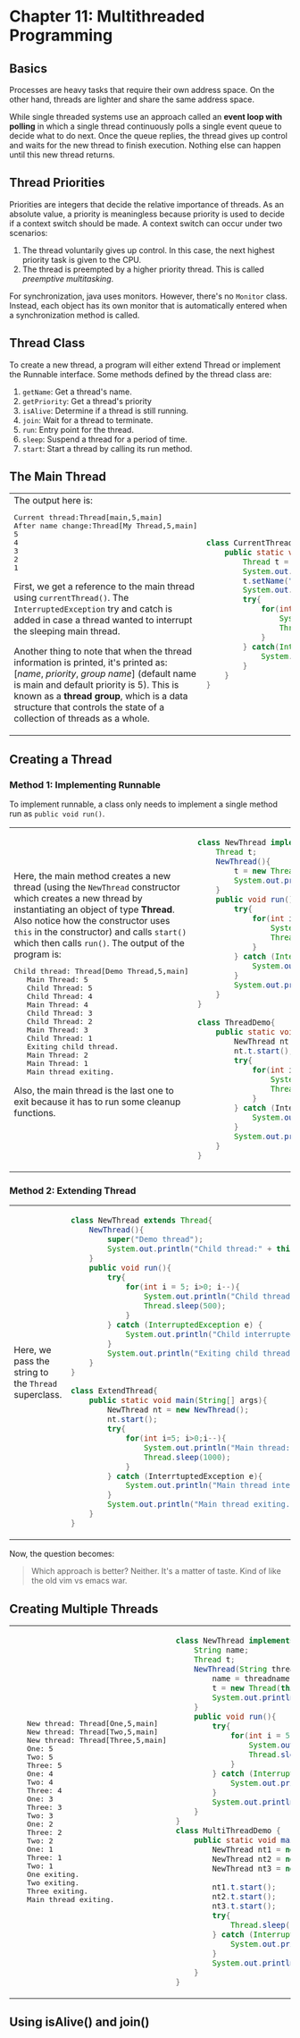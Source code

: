 # Chapter 11: Multithreaded Programming

## Basics
Processes are heavy tasks that require their own address space. On the other hand, threads are lighter and share the same address space. 

While single threaded systems use an approach called an **event loop with polling** in which a single thread continuously polls a single event queue to decide what to do next. Once the queue replies, the thread gives up control and waits for the new thread to finish execution. Nothing else can happen until this new thread returns.

## Thread Priorities
Priorities are integers that decide the relative importance of threads. As an absolute value, a priority is meaningless because priority is used to decide if a context switch should be made. A context switch can occur under two scenarios:

1. The thread voluntarily gives up control. In this case, the next highest priority task is given to the CPU.
2. The thread is preempted by a higher priority thread. This is called *preemptive multitasking*.

For synchronization, java uses monitors. However, there's no `Monitor` class. Instead, each object has its own monitor that is automatically entered when a synchronization method is called.

## Thread Class
To create a new thread, a program will either extend Thread or implement the Runnable interface. Some methods defined by the thread class are:

1. `getName`: Get a thread's name.
2. `getPriority`: Get a thread's priority
3. `isAlive`: Determine if a thread is still running.
4. `join`: Wait for a thread to terminate.
5. `run`: Entry point for the thread.
6. `sleep`: Suspend a thread for a period of time.
7. `start`: Start a thread by calling its run method.

## The Main Thread

<table>
<tr>
<td>
The output here is:
<pre>
Current thread:Thread[main,5,main]
After name change:Thread[My Thread,5,main]
5
4
3
2
1
</pre>

First, we get a reference to the main thread using <code>currentThread()</code>. The <code>InterruptedException</code> try and catch is added in case a thread wanted to interrupt the sleeping main thread. 

Another thing to note that when the thread information is printed, it's printed as: [<i>name</i>, <i>priority</i>, <i>group name</i>] (default name is main and default priority is 5). This is known as a **thread group**, which is a data structure that controls the state of a collection of threads as a whole.
</td>
<td>

```java
class CurrentThreadDemo{
    public static void main(String[] args){
        Thread t = Thread.currentThread();
        System.out.println("Current thread:" + t);
        t.setName("My Thread");
        System.out.println("After name change:" + t);
        try{
            for(int n=5;n>0;n--){
                System.out.println(n);
                Thread.sleep(1000);
            }
        } catch(InterruptedException e){
            System.out.println("Main thread interrupted");
        }
    }
}
```

</td>
</tr>
</table>

## Creating a Thread

### Method 1: Implementing Runnable
To implement runnable, a class only needs to implement a single method run as `public void run()`. 

<table>
<tr>
<td>
Here, the main method creates a new thread (using the <code>NewThread</code> constructor which creates a new thread by instantiating an object of type <b>Thread</b>. Also notice how the constructor uses <code>this</code> in the constructor) and calls <code>start()</code> which then calls <code>run()</code>. The output of the program is:

<pre>
Child thread: Thread[Demo Thread,5,main]
   Main Thread: 5
   Child Thread: 5
   Child Thread: 4
   Main Thread: 4
   Child Thread: 3
   Child Thread: 2
   Main Thread: 3
   Child Thread: 1
   Exiting child thread.
   Main Thread: 2
   Main Thread: 1
   Main thread exiting.
</pre>

Also, the main thread is the last one to exit because it has to run some cleanup functions.
</td>
<td>

```java
class NewThread implements Runnable{
    Thread t;
    NewThread(){
        t = new Thread(this, "Demo thread");
        System.out.println("Child thread:" + t);
    }
    public void run(){
        try{
            for(int i=5; i>0;i--){
                System.out.println("Child thread: " + i);
                Thread.sleep(500);
            }
        } catch (InterruptedException e){
            System.out.println("Child interrupted");
        }
        System.out.println("Exiting child thread");
    }
}

class ThreadDemo{
    public static void main(String[] args){
        NewThread nt = new NewThread();
        nt.t.start();
        try{
            for(int i=5; i>0;i--){
                System.out.println("Main thread:"+ i);
                Thread.sleep(1000);
            } 
        } catch (InterrtuptedException e){
            System.out.println("Main thread interrupted.");
        }
        System.out.println("Main thread exiting");
    }
}
```
</td>
</tr>
</table>

### Method 2: Extending Thread
<table>
<tr>
<td>
Here, we pass the string to the <code>Thread</code> superclass.
</td>
<td>

```java
class NewThread extends Thread{
    NewThread(){
        super("Demo thread");
        System.out.println("Child thread:" + this);
    }
    public void run(){
        try{
            for(int i = 5; i>0; i--){
                System.out.println("Child thread:" + i);
                Thread.sleep(500);
            }
        } catch (InterruptedException e) {
            System.out.println("Child interrupted");
        }
        System.out.println("Exiting child thread.");
    }
}

class ExtendThread{
    public static void main(String[] args){
        NewThread nt = new NewThread();
        nt.start();
        try{
            for(int i=5; i>0;i--){
                System.out.println("Main thread:"+ i);
                Thread.sleep(1000);
            } 
        } catch (InterrtuptedException e){
            System.out.println("Main thread interrupted.");
        }
        System.out.println("Main thread exiting.");
    }
}
```
</td>
</tr>
</table>

Now, the question becomes: 

> Which approach is better?
Neither. It's a matter of taste. Kind of like the old vim vs emacs war.

## Creating Multiple Threads
<table>
<tr>
<td>
<pre>
   New thread: Thread[One,5,main]
   New thread: Thread[Two,5,main]
   New thread: Thread[Three,5,main]
   One: 5
   Two: 5
   Three: 5
   One: 4
   Two: 4
   Three: 4
   One: 3
   Three: 3
   Two: 3
   One: 2
   Three: 2
   Two: 2
   One: 1
   Three: 1
   Two: 1
   One exiting.
   Two exiting.
   Three exiting.
   Main thread exiting.
</pre>
</td>
<td>

```java
class NewThread implements Runnable{
    String name;
    Thread t;
    NewThread(String threadname){
        name = threadname;
        t = new Thread(this, name);
        System.out.println("New thread:" + t);
    }
    public void run(){
        try{
            for(int i = 5; i>0; i--){
                System.out.println(name + ":" + i);
                Thread.sleep(1000);
            }
        } catch (InterruptedException e){
            System.out.println(name + "Interrupted");
        }
        System.out.println(name + " exiting.");
    }
}
class MultiThreadDemo {
    public static void main(String[] args){
        NewThread nt1 = new NewThread("One");
        NewThread nt2 = new NewThread("Two");
        NewThread nt3 = new NewThread("Three");

        nt1.t.start();
        nt2.t.start();
        nt3.t.start();
        try{
            Thread.sleep(10000);
        } catch (InterruptedException e){
            System.out.println("Main thread interrupted");
        }
        System.out.println("Main thread interrupted");
    }
}
```

</td>
</tr>
</table>

## Using isAlive() and join()


